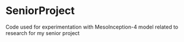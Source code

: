 # SeniorProject
Code used for experimentation with MesoInception-4 model related to research for my senior project
